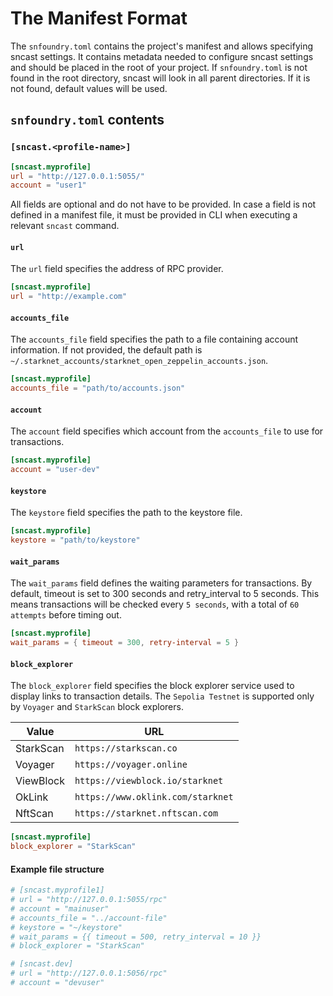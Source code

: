 # The Manifest Format

The `snfoundry.toml` contains the project's manifest and allows specifying sncast settings.
It contains metadata needed to configure sncast settings and should be placed in the root of your project. 
If `snfoundry.toml` is not found in the root directory, sncast will look in all parent directories. 
If it is not found, default values will be used.

## `snfoundry.toml` contents

### `[sncast.<profile-name>]`


```toml
[sncast.myprofile]
url = "http://127.0.0.1:5055/"
account = "user1"
```

All fields are optional and do not have to be provided. In case a field is not defined in a manifest file, it must be provided in CLI when executing a relevant `sncast` command.

#### `url`

The `url` field specifies the address of RPC provider.

```toml
[sncast.myprofile]
url = "http://example.com"
```

#### `accounts_file`

The `accounts_file` field specifies the path to a file containing account information. 
If not provided, the default path is `~/.starknet_accounts/starknet_open_zeppelin_accounts.json`.

```toml
[sncast.myprofile]
accounts_file = "path/to/accounts.json"
```

#### `account`

The `account` field specifies which account from the `accounts_file` to use for transactions.

```toml
[sncast.myprofile]
account = "user-dev"
```

#### `keystore`

The `keystore` field specifies the path to the keystore file.

```toml
[sncast.myprofile]
keystore = "path/to/keystore"
```

#### `wait_params`

The `wait_params` field defines the waiting parameters for transactions. By default, timeout is set to 300 seconds and retry_interval to 5 seconds. 
This means transactions will be checked every `5 seconds`, with a total of `60 attempts` before timing out.

```toml
[sncast.myprofile]
wait_params = { timeout = 300, retry-interval = 5 }
```

#### `block_explorer`

The `block_explorer` field specifies the block explorer service used to display links to transaction details. 
The `Sepolia Testnet` is supported only by `Voyager` and `StarkScan` block explorers.

| Value     | URL                                    |
|-----------|----------------------------------------|
| StarkScan | `https://starkscan.co`          |
| Voyager   | `https://voyager.online`               |
| ViewBlock | `https://viewblock.io/starknet`        |
| OkLink    | `https://www.oklink.com/starknet`      |
| NftScan   | `https://starknet.nftscan.com`         |

```toml
[sncast.myprofile]
block_explorer = "StarkScan"
```

#### Example file structure

```toml
# [sncast.myprofile1]
# url = "http://127.0.0.1:5055/rpc"
# account = "mainuser"
# accounts_file = "../account-file"
# keystore = "~/keystore"
# wait_params = {{ timeout = 500, retry_interval = 10 }}
# block_explorer = "StarkScan"

# [sncast.dev]
# url = "http://127.0.0.1:5056/rpc"
# account = "devuser"
```
